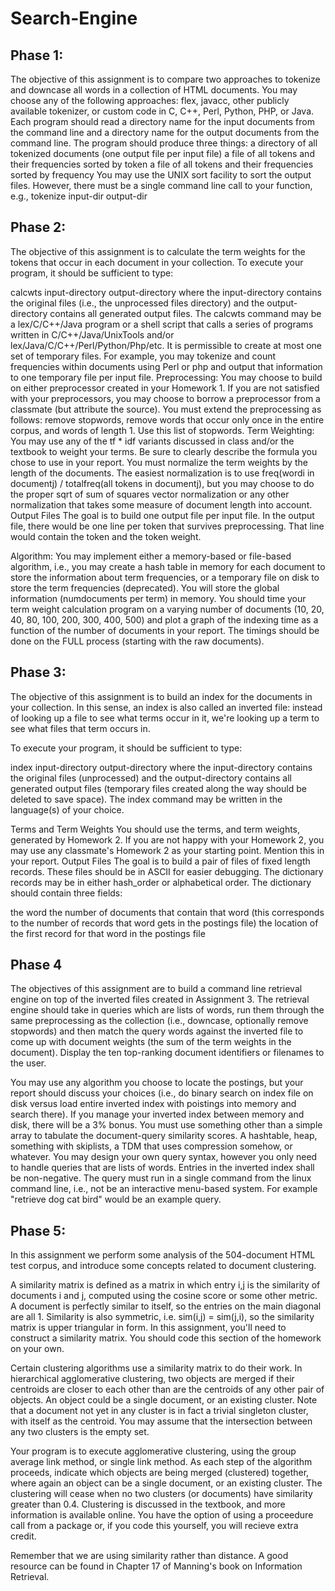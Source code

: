 # Search-Engine
## Phase 1: 
The objective of this assignment is to compare two approaches to tokenize and downcase all words in a collection of HTML documents. You may choose any of the following approaches: flex, javacc, other publicly available tokenizer, or custom code in C, C++, Perl, Python, PHP, or Java. Each program should read a directory name for the input documents from the command line and a directory name for the output documents from the command line. The program should produce three things:
a directory of all tokenized documents (one output file per input file) 
a file of all tokens and their frequencies sorted by token 
a file of all tokens and their frequencies sorted by frequency
You may use the UNIX sort facility to sort the output files. However, there must be a single command line call to your function, e.g., 
tokenize input-dir output-dir

## Phase 2:
The objective of this assignment is to calculate the term weights for the tokens that occur in each document in your collection. To execute your program, it should be sufficient to type:

calcwts input-directory output-directory
where the input-directory contains the original files (i.e., the unprocessed files directory) and the output-directory contains all generated output files. The calcwts command may be a lex/C/C++/Java program or a shell script that calls a series of programs written in C/C++/Java/UnixTools and/or lex/Java/C/C++/Perl/Python/Php/etc. It is permissible to create at most one set of temporary files. For example, you may tokenize and count frequencies within documents using Perl or php and output that information to one temporary file per input file.
Preprocessing: You may choose to build on either preprocessor created in your Homework 1. If you are not satisfied with your preprocessors, you may choose to borrow a preprocessor from a classmate (but attribute the source). You must extend the preprocessing as follows: remove stopwords, remove words that occur only once in the entire corpus, and words of length 1. Use this list of stopwords.
Term Weighting: You may use any of the tf * idf variants discussed in class and/or the textbook to weight your terms. Be sure to clearly describe the formula you chose to use in your report. You must normalize the term weights by the length of the documents. The easiest normalization is to use freq(wordi in documentj) / totalfreq(all tokens in documentj), but you may choose to do the proper sqrt of sum of squares vector normalization or any other normalization that takes some measure of document length into account.
Output Files The goal is to build one output file per input file. In the output file, there would be one line per token that survives preprocessing. That line would contain the token and the token weight.

Algorithm: You may implement either a memory-based or file-based algorithm, i.e., you may create a hash table in memory for each document to store the information about term frequencies, or a temporary file on disk to store the term frequencies (deprecated). You will store the global information (numdocuments per term) in memory. You should time your term weight calculation program on a varying number of documents (10, 20, 40, 80, 100, 200, 300, 400, 500) and plot a graph of the indexing time as a function of the number of documents in your report. The timings should be done on the FULL process (starting with the raw documents).


## Phase 3:
The objective of this assignment is to build an index for the documents in your collection. In this sense, an index is also called an inverted file: instead of looking up a file to see what terms occur in it, we're looking up a term to see what files that term occurs in.

To execute your program, it should be sufficient to type:

index input-directory output-directory
where the input-directory contains the original files (unprocessed) and the output-directory contains all generated output files (temporary files created along the way should be deleted to save space). The index command may be written in the language(s) of your choice.

Terms and Term Weights You should use the terms, and term weights, generated by Homework 2. If you are not happy with your Homework 2, you may use any classmate's Homework 2 as your starting point. Mention this in your report.
Output Files The goal is to build a pair of files of fixed length records. These files should be in ASCII for easier debugging. The dictionary records may be in either hash_order or alphabetical order. The dictionary should contain three fields:

the word
the number of documents that contain that word (this corresponds to the number of records that word gets in the postings file)
the location of the first record for that word in the postings file

## Phase 4
The objectives of this assignment are to build a command line retrieval engine on top of the inverted files created in Assignment 3. The retrieval engine should take in queries which are lists of words, run them through the same preprocessing as the collection (i.e., downcase, optionally remove stopwords) and then match the query words against the inverted file to come up with document weights (the sum of the term weights in the document). Display the ten top-ranking document identifiers or filenames to the user.

You may use any algorithm you choose to locate the postings, but your report should discuss your choices (i.e., do binary search on index file on disk versus load entire inverted index with poistings into memory and search there). If you manage your inverted index between memory and disk, there will be a 3% bonus.
You must use something other than a simple array to tabulate the document-query similarity scores. A hashtable, heap, something with skiplists, a TDM that uses compression somehow, or whatever. You may design your own query syntax, however you only need to handle queries that are lists of words.
Entries in the inverted index shall be non-negative.
The query must run in a single command from the linux command line, i.e., not be an interactive menu-based system. 
For example "retrieve dog cat bird" would be an example query.

## Phase 5:
In this assignment we perform some analysis of the 504-document HTML test corpus, and introduce some concepts related to document clustering.

A similarity matrix is defined as a matrix in which entry i,j is the similarity of documents i and j, computed using the cosine score or some other metric. A document is perfectly similar to itself, so the entries on the main diagonal are all 1. Similarity is also symmetric, i.e. sim(i,j) = sim(j,i), so the similarity matrix is upper triangular in form. In this assignment, you'll need to construct a similarity matrix. You should code this section of the homework on your own.

Certain clustering algorithms use a similarity matrix to do their work. In hierarchical agglomerative clustering, two objects are merged if their centroids are closer to each other than are the centroids of any other pair of objects. An object could be a single document, or an existing cluster. Note that a document not yet in any cluster is in fact a trivial singleton cluster, with itself as the centroid. You may assume that the intersection between any two clusters is the empty set.

Your program is to execute agglomerative clustering, using the group average link method, or single link method. As each step of the algorithm proceeds, indicate which objects are being merged (clustered) together, where again an object can be a single document, or an existing cluster. The clustering will cease when no two clusters (or documents) have similarity greater than 0.4. Clustering is discussed in the textbook, and more information is available online. You have the option of using a proceedure call from a package or, if you code this yourself, you will recieve extra credit.

Remember that we are using similarity rather than distance. A good resource can be found in Chapter 17 of Manning's book on Information Retrieval.



